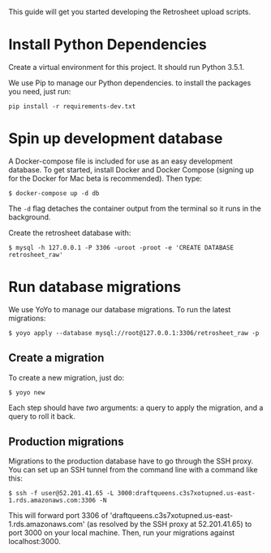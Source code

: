 This guide will get you started developing the Retrosheet upload scripts.

# Install Python Dependencies
Create a virtual environment for this project. It should run Python 3.5.1.

We use Pip to manage our Python dependencies. to install the packages you need,
just run:
```
pip install -r requirements-dev.txt
```

# Spin up development database
A Docker-compose file is included for use as an easy development database. To
get started, install Docker and Docker Compose (signing up for the Docker for
Mac beta is recommended). Then type:

```
$ docker-compose up -d db
```

The `-d` flag detaches the container output from the terminal so it runs in the
background.

Create the retrosheet database with:
```
$ mysql -h 127.0.0.1 -P 3306 -uroot -proot -e 'CREATE DATABASE retrosheet_raw'
```

# Run database migrations
We use YoYo to manage our database migrations. To run the latest migrations:
```
$ yoyo apply --database mysql://root@127.0.0.1:3306/retrosheet_raw -p
```

## Create a migration
To create a new migration, just do:
```
$ yoyo new
```

Each step should have _two_ arguments: a query to apply the migration, and a
query to roll it back.

## Production migrations
Migrations to the production database have to go through the SSH proxy. You can
set up an SSH tunnel from the command line with a command like this:
```
$ ssh -f user@52.201.41.65 -L 3000:draftqueens.c3s7xotupned.us-east-1.rds.amazonaws.com:3306 -N
```

This will forward port 3306 of 'draftqueens.c3s7xotupned.us-east-1.rds.amazonaws.com'
(as resolved by the SSH proxy at 52.201.41.65) to port 3000 on your local
machine. Then, run your migrations against localhost:3000.
